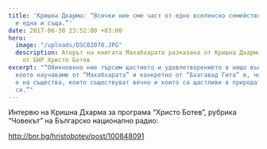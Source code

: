 ```yaml
---
title: 'Кришна Дхарма: “Всички ние сме част от едно вселенско семейство и нашата същност
  е една и съща.”'
date: 2017-06-30 23:52:00 +03:00
hero:
  image: "/uploads/DSC02070.JPG"
  description: Аторът на книгата Махабхарата разказана от Кришна Дхарма с репортер
    от БНР Христо Ботев
excerpt: "“Обикновено ние търсим щастието и удовлетворението в нещо външно. Но посланието,
  което научаваме от “Махабхарата” и конкретно от “Бхагавад Гита” е, че нашата природа
  е на същества, които съществуват вечно и които са щастливи в природата сами по себе
  си.”"
---
```


Интервю на Кришна Дхарма за програма “Христо Ботев”, рубрика “Човекът” на Българско национално радио:

http://bnr.bg/hristobotev/post/100848091

